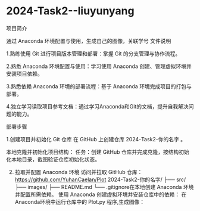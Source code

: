 # 2024-Task2--liuyunyang
项目简介

通过 Anaconda 环境配置与使用，生成自己的图像，关联学号 文件说明 

1.熟练使用 Git 进行项目版本管理和部署：掌握 Git 的分支管理与协作流程。 

2.熟悉 Anaconda 环境配置与使用：学习使用 Anaconda 创建、管理虚拟环境并安装项目依赖。 

3.熟悉依赖 Anaconda 环境的部署流程：基于 Anaconda 环境完成项目的打包与部署。

4.独立学习读取项目参考文档：通过学习Anaconda和Git的文档，提升自我解决问题的能力。




部署步骤

1.创建项目并初始化 Git 仓库 在 GitHub 上创建仓库 2024-Task2-你的名字 。 

本地克隆并初始化项目结构： 任务：创建 GitHub 仓库并完成克隆，按结构初始化本地目录，截图验证仓库初始化状态。

2. 拉取并配置 Anaconda 环境 访问并拉取 GitHub 仓库：https://github.com/YuhanCaelan/Plot 2024-Task2-你的名字/ ├── src/ ├── images/ ├── README.md └── .gitignore在本地创建 Anaconda 环境并配置所需依赖。 使用 Anaconda 创建虚拟环境并安装仓库中的依赖： 在Anaconda环境中运行仓库中的 Plot.py 程序,生成图像：

